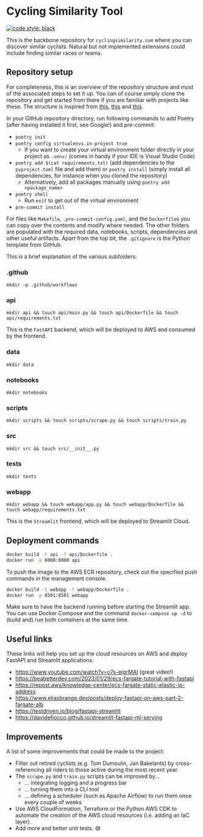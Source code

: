 # Cycling Similarity Tool

[![code style: black](https://img.shields.io/badge/code%20style-black-000000.svg)](https://github.com/psf/black)
<!-- [![codecov](https://codecov.io/github/sborms/cyclingsimilarity.com/badge.svg?branch=master&service=github)](https://github.com/sborms/cyclingsimilarity.com/actions) !-->

This is the backbone repository for `cyclingsimilarity.com` where you can discover similar cyclists. Natural but not implemented extensions could include finding similar races or teams.

## Repository setup

For completeness, this is an overview of the repository structure and most of the associated steps to set it up. You can of course simply clone the repository and get started from there if you are familiar with projects like these. The structure is inspired from [this](https://github.com/datarootsio/ml-skeleton-py), [this](https://github.com/datarootsio/python-minimal-boilerplate) and [this](https://github.com/nogibjj/mlops-template).

In your GitHub repository directory, run following commands to add Poetry (after having installed it first, see Google!) and pre-commit:
- `poetry init`
- `poetry config virtualenvs.in-project true`
    - If you want to create your virtual environment folder directly in your project as `.venv/` (comes in handy if your IDE is Visual Studio Code)
- `poetry add $(cat requirements.txt)` (add dependencies to the `pyproject.toml` file and add them) or `poetry install` (simply install all dependencies, for instance when you cloned the repository)
    - Alternatively, add all packages manually using `poetry add <package_name>`
- `poetry shell`
    - Run `exit` to get out of the virtual environment
- `pre-commit install`

For files like `Makefile`, `.pre-commit-config.yaml`, and the `Dockerfile`s you can copy over the contents and modify where needed. The other folders are populated with the required data, notebooks, scripts, dependencies and other useful artifacts. Apart from the top bit, the `.gitignore` is the Python template from GitHub.

This is a brief explanation of the various subfolders:

### .github

`mkdir -p .github/workflows`

### api

`mkdir api && touch api/main.py && touch api/Dockerfile && touch api/requirements.txt`

This is the `FastAPI` backend, which will be deployed to AWS and consumed by the frontend.

### data

`mkdir data`

### notebooks

`mkdir notebooks`

### scripts

`mkdir scripts && touch scripts/scrape.py && touch scripts/train.py`

### src

`mkdir src && touch src/__init__.py`

### tests

`mkdir tests`

### webapp

`mkdir webapp && touch webapp/app.py && touch webapp/Dockerfile && touch webapp/requirements.txt`

This is the `Streamlit` frontend, which will be deployed to Streamlit Cloud.

## Deployment commands

```bash
docker build -t api -f api/Dockerfile .
docker run -p 8000:8000 api
```

To push the image to the AWS ECR repository, check out the specified push commands in the management console.

```bash
docker build -t webapp -f webapp/Dockerfile .
docker run -p 8501:8501 webapp
```

Make sure to have the backend running before starting the Streamlit app. You can use Docker Compose and the command `docker-compose up -d` to (build and) run both containers at the same time.

## Useful links

These links will help you set up the cloud resources on AWS and deploy FastAPI and Streamlit applications:
- https://www.youtube.com/watch?v=o7s-eigrMAI (great video!)
- https://beabetterdev.com/2023/01/29/ecs-fargate-tutorial-with-fastapi
- https://repost.aws/knowledge-center/ecs-fargate-static-elastic-ip-address
- https://www.eliasbrange.dev/posts/deploy-fastapi-on-aws-part-2-fargate-alb
- https://testdriven.io/blog/fastapi-streamlit
- https://davidefiocco.github.io/streamlit-fastapi-ml-serving

## Improvements

A list of some improvements that could be made to the project:
- Filter out retired cyclists (e.g. Tom Dumoulin, Jan Bakelants) by cross-referencing all riders to those active during the most recent year.
- The `scrape.py` and `train.py` scripts can be improved by...
    - ... integrating logging and a progress bar
    - ... turning them into a CLI tool
    - ... defining a scheduler (such as Apache Airflow) to run them once every couple of weeks
- Use AWS CloudFormation, Terraform or the Python AWS CDK to automate the creation of the AWS cloud resources (i.e. adding an IaC layer).
- Add more and better unit tests. :sweat_smile: